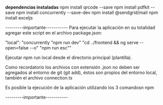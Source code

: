 ****dependencias instaladas****
npm install qrcode --save
npm install pdfkit --save
npm install concurrently --save-dev
npm install @sendgrid/mail
npm install exceljs

---------importante-----------
Para ejecutar la aplicación en su totalidad agregar este script en el archivo package.json:

"local": "concurrently \"npm run dev\" \"cd ../frontend && ng serve --open=false --o\" \"npm run esc\""

Ejecutar npm run local desde el directorio principal (plantilla).

Como recordatorio los archivos con extensión .json no deben ser agregados al entorno de git (git add), éstos son propios del entorno local, también el archivo connection.ts

Es posible la ejecución de la aplicación utilizando los 3 comandosn npm

---------importante-----------
